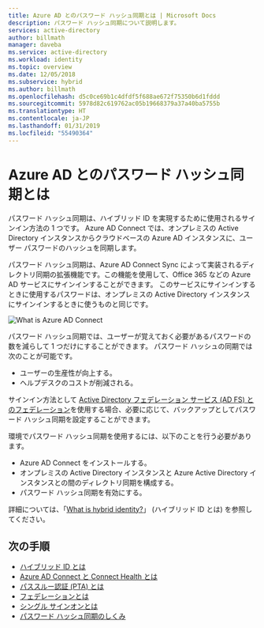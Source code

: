 ```yaml
---
title: Azure AD とのパスワード ハッシュ同期とは | Microsoft Docs
description: パスワード ハッシュ同期について説明します。
services: active-directory
author: billmath
manager: daveba
ms.service: active-directory
ms.workload: identity
ms.topic: overview
ms.date: 12/05/2018
ms.subservice: hybrid
ms.author: billmath
ms.openlocfilehash: d5c0ce69b1c4dfdf5f688ae672f75350b6d1fddd
ms.sourcegitcommit: 5978d82c619762ac05b19668379a37a40ba5755b
ms.translationtype: HT
ms.contentlocale: ja-JP
ms.lasthandoff: 01/31/2019
ms.locfileid: "55490364"
---
```

# <a name="what-is-password-hash-synchronization-with-azure-ad"></a>Azure AD とのパスワード ハッシュ同期とは
パスワード ハッシュ同期は、ハイブリッド ID を実現するために使用されるサインイン方法の 1 つです。 Azure AD Connect では、オンプレミスの Active Directory インスタンスからクラウドベースの Azure AD インスタンスに、ユーザー パスワードのハッシュを同期します。

パスワード ハッシュ同期は、Azure AD Connect Sync によって実装されるディレクトリ同期の拡張機能です。この機能を使用して、Office 365 などの Azure AD サービスにサインインすることができます。 このサービスにサインインするときに使用するパスワードは、オンプレミスの Active Directory インスタンスにサインインするときに使うものと同じです。

![What is Azure AD Connect](./media/how-to-connect-password-hash-synchronization/arch1.png)

パスワード ハッシュ同期では、ユーザーが覚えておく必要があるパスワードの数を減らして 1 つだけにすることができます。 パスワード ハッシュの同期では次のことが可能です。

* ユーザーの生産性が向上する。
* ヘルプデスクのコストが削減される。  

サインイン方法として [Active Directory フェデレーション サービス (AD FS) とのフェデレーション](https://channel9.msdn.com/Series/Azure-Active-Directory-Videos-Demos/Configuring-AD-FS-for-user-sign-in-with-Azure-AD-Connect)を使用する場合、必要に応じて、バックアップとしてパスワード ハッシュ同期を設定することができます。

環境でパスワード ハッシュ同期を使用するには、以下のことを行う必要があります。

* Azure AD Connect をインストールする。  
* オンプレミスの Active Directory インスタンスと Azure Active Directory インスタンスとの間のディレクトリ同期を構成する。
* パスワード ハッシュ同期を有効にする。



詳細については、「[What is hybrid identity?](whatis-hybrid-identity.md)」 (ハイブリッド ID とは) を参照してください。




## <a name="next-steps"></a>次の手順

- [ハイブリッド ID とは](whatis-phs.md)
- [Azure AD Connect と Connect Health とは](whatis-azure-ad-connect.md)
- [パススルー認証 (PTA) とは](how-to-connect-pta.md)
- [フェデレーションとは](whatis-fed.md)
- [シングル サインオンとは](how-to-connect-sso.md)
- [パスワード ハッシュ同期のしくみ](how-to-connect-password-hash-synchronization.md)
